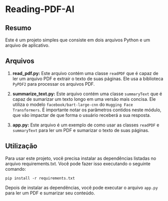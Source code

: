 # Reading-PDF-AI

## Resumo

Este é um projeto simples que consiste em dois arquivos Python e um arquivo de aplicativo.

## Arquivos

1. **read_pdf.py:**
   Este arquivo contém uma classe `readPDF` que é capaz de ler um arquivo PDF e extrair o texto de suas páginas. Ele usa a biblioteca `PyPDF2` para processar os arquivos PDF.

2. **summarize_text.py:**
    Este arquivo contém uma classe `summaryText` que é capaz de sumarizar um texto longo em uma versão mais concisa. Ele utiliza o modelo `facebook/bart-large-cnn` do `Hugging Face Transformers`. É importante notar os parâmetros contidos neste módulo, que vão impactar de que forma o usuário receberá a sua resposta.

3. **app.py:**
    Este arquivo é um exemplo de como usar as classes `readPDF` e `summaryText` para ler um PDF e sumarizar o texto de suas páginas.

## Utilização
Para usar este projeto, você precisa instalar as dependências listadas no arquivo requirements.txt. Você pode fazer isso executando o seguinte comando:

    pip install -r requirements.txt

Depois de instalar as dependências, você pode executar o arquivo `app.py` para ler um PDF e sumarizar seu conteúdo.
